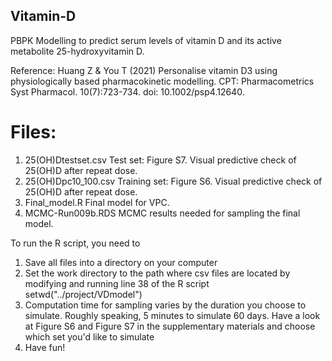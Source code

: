 ## Vitamin-D
PBPK Modelling to predict serum levels of vitamin D and its active metabolite 25-hydroxyvitamin D.

Reference:
Huang Z & You T (2021) Personalise vitamin D3 using physiologically based pharmacokinetic modelling.
CPT: Pharmacometrics Syst Pharmacol. 10(7):723-734.
doi: 10.1002/psp4.12640.

# Files:
1. 25(OH)Dtestset.csv  Test set: Figure S7. Visual predictive check of 25(OH)D after repeat dose.
2. 25(OH)Dpc10_100.csv Training set: Figure S6. Visual predictive check of 25(OH)D after repeat dose.
3. Final_model.R       Final model for VPC.
4. MCMC-Run009b.RDS    MCMC results needed for sampling the final model.

To run the R script, you need to 

1) Save all files into a directory on your computer
2) Set the work directory to the path where csv files are located by modifying and running line 38 of the R script
   setwd("../project/VDmodel")
3) Computation time for sampling varies by the duration you choose to simulate. Roughly speaking, 5 minutes to simulate 60 days. Have a look at Figure S6 and Figure S7 in the supplementary materials and choose which set you'd like to simulate
4) Have fun!
